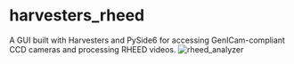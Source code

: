 # harvesters_rheed
A GUI built with Harvesters and PySide6 for accessing GenICam-compliant CCD cameras and processing RHEED videos.
![rheed_analyzer](https://github.com/user-attachments/assets/bee7d4f0-b4aa-4235-bd22-9dd40c2bdd71)
